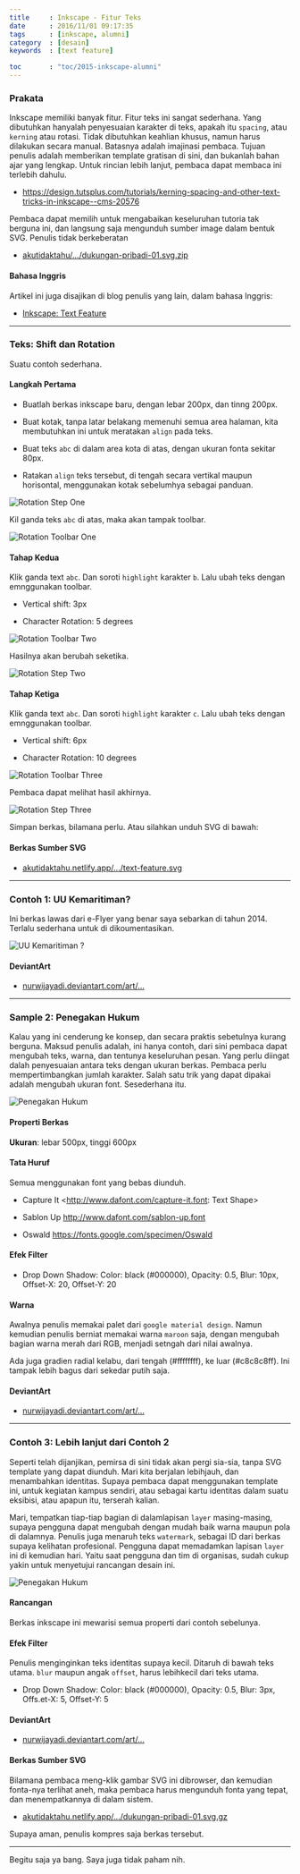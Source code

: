 ```yaml
---
title     : Inkscape - Fitur Teks
date      : 2016/11/01 09:17:35
tags      : [inkscape, alumni]
category  : [desain]
keywords  : [text feature]

toc       : "toc/2015-inkscape-alumni"
---
```


### Prakata

Inkscape memiliki banyak fitur.
Fitur teks ini sangat sederhana.
Yang dibutuhkan hanyalah penyesuaian karakter di teks,
apakah itu `spacing`, atau `kerning` atau rotasi.
Tidak dibutuhkan keahlian khusus, namun harus dilakukan secara manual.
Batasnya adalah imajinasi pembaca.
Tujuan penulis adalah memberikan template gratisan di sini,
dan bukanlah bahan ajar yang lengkap.
Untuk rincian lebih lanjut, pembaca dapat membaca ini terlebih dahulu.

* <https://design.tutsplus.com/tutorials/kerning-spacing-and-other-text-tricks-in-inkscape--cms-20576>

Pembaca dapat memilih untuk mengabaikan keseluruhan tutoria tak berguna ini,
dan langsung saja mengunduh sumber image dalam bentuk SVG.
Penulis tidak berkeberatan

* [akutidaktahu/.../dukungan-pribadi-01.svg.zip][dotfiles-sample-3]

#### Bahasa Inggris

Artikel ini juga disajikan di blog penulis yang lain,
dalam bahasa Inggris:

* [Inkscape: Text Feature][english-version]

-- -- --

### Teks: Shift dan Rotation

Suatu contoh sederhana.

#### Langkah Pertama

* Buatlah berkas inkscape baru, dengan lebar 200px, dan tinng 200px.

* Buat kotak, tanpa latar belakang memenuhi semua area halaman,
  kita membutuhkan ini untuk meratakan `align` pada teks.

* Buat teks `abc` di dalam area kota di atas, dengan ukuran fonta sekitar 80px.

* Ratakan `align` teks tersebut,
  di tengah secara vertikal maupun horisontal,
  menggunakan kotak sebelumhya sebagai panduan.

![Rotation Step One][image-text-1]

Kil ganda teks `abc` di atas, maka akan tampak toolbar.

![Rotation Toolbar One][image-toolbar-1]

#### Tahap Kedua

Klik ganda text `abc`.
Dan soroti `highlight` karakter `b`.
Lalu ubah teks dengan emnggunakan toolbar.

* Vertical shift: 3px

* Character Rotation: 5 degrees

![Rotation Toolbar Two][image-toolbar-2]

Hasilnya akan berubah seketika.

![Rotation Step Two][image-text-2]

#### Tahap Ketiga

Klik ganda text `abc`.
Dan soroti `highlight` karakter `c`.
Lalu ubah teks dengan emnggunakan toolbar.

* Vertical shift: 6px

* Character Rotation: 10 degrees

![Rotation Toolbar Three][image-toolbar-3]

Pembaca dapat melihat hasil akhirnya.

![Rotation Step Three][image-text-3]

Simpan berkas, bilamana perlu.
Atau silahkan unduh SVG di bawah:

#### Berkas Sumber SVG

* [akutidaktahu.netlify.app/.../text-feature.svg][dotfiles-sample-0]

-- -- --

### Contoh 1: UU Kemaritiman?

Ini berkas lawas dari e-Flyer yang benar saya sebarkan di tahun 2014.
Terlalu sederhana untuk di dikoumentasikan.

![UU Kemaritiman ?][image-sample-1]

#### DeviantArt

* [nurwijayadi.deviantart.com/art/...][deviant-sample-1]

-- -- --

### Sample 2: Penegakan Hukum

Kalau yang ini cenderung ke konsep,
dan secara praktis sebetulnya kurang berguna.
Maksud penulis adalah, ini hanya contoh,
dari sini pembaca dapat mengubah teks, warna,
dan tentunya keseluruhan pesan.
Yang perlu diingat dalah penyesuaian antara teks dengan ukuran berkas.
Pembaca perlu mempertimbangkan jumlah karakter.
Salah satu trik yang dapat dipakai adalah mengubah ukuran font.
Sesederhana itu.

![Penegakan Hukum][image-sample-2]

#### Properti Berkas

**Ukuran**: lebar 500px, tinggi 600px

#### Tata Huruf

Semua menggunakan font yang bebas diunduh.

* Capture It <http://www.dafont.com/capture-it.font: Text Shape>

* Sablon Up <http://www.dafont.com/sablon-up.font>

* Oswald <https://fonts.google.com/specimen/Oswald>

#### Efek Filter

* Drop Down Shadow: Color: black (#000000), Opacity: 0.5, Blur: 10px, Offset-X: 20, Offset-Y: 20

#### Warna

Awalnya penulis memakai palet dari `google material design`.
Namun kemudian penulis berniat memakai warna `maroon` saja,
dengan mengubah bagian warna merah dari RGB, menjadi setngah dari nilai awalnya.

Ada juga gradien radial kelabu, dari tengah (#ffffffff),
ke luar (#c8c8c8ff). Ini tampak lebih bagus dari sekedar putih saja.

#### DeviantArt

* [nurwijayadi.deviantart.com/art/...][deviant-sample-2]

-- -- --

### Contoh 3: Lebih lanjut dari Contoh 2

Seperti telah dijanjikan, pemirsa di sini tidak akan pergi sia-sia,
tanpa SVG template yang dapat diunduh.
Mari kita berjalan lebihjauh, dan menambahkan identitas.
Supaya pembaca dapat menggunakan template ini,
untuk kegiatan kampus sendiri,
atau sebagai kartu identitas dalam suatu eksibisi,
atau apapun itu, terserah kalian.

Mari, tempatkan tiap-tiap bagian di dalamlapisan `layer` masing-masing,
supaya pengguna dapat mengubah dengan mudah baik warna maupun pola di dalamnya.
Penulis juga menaruh teks `watermark`,
sebagai ID dari berkas supaya kelihatan profesional.
Pengguna dapat memadamkan lapisan `layer` ini di kemudian hari.
Yaitu saat pengguna dan tim di organisas,
sudah cukup yakin untuk menyetujui rancangan desain ini.

![Penegakan Hukum][image-sample-3]

#### Rancangan

Berkas inkscape ini mewarisi semua properti dari contoh sebelunya.

#### Efek Filter

Penulis menginginkan teks identitas supaya kecil.
Ditaruh di bawah teks utama.
`blur` maupun angak `offset`, harus lebihkecil dari teks utama.

* Drop Down Shadow: Color: black (#000000), Opacity: 0.5, Blur: 3px, Offs.et-X: 5, Offset-Y: 5

#### DeviantArt

* [nurwijayadi.deviantart.com/art/...][deviant-sample-3]

#### Berkas Sumber SVG

Bilamana pembaca meng-klik gambar SVG ini dibrowser,
dan kemudian fonta-nya terlihat aneh,
maka pembaca harus mengunduh fonta yang tepat, dan menempatkannya di dalam sistem.

* [akutidaktahu.netlify.app/.../dukungan-pribadi-01.svg.gz][dotfiles-sample-3]

Supaya aman, penulis kompres saja berkas tersebut.

-- -- --

Begitu saja ya bang.
Saya juga tidak paham nih.

[//]: <> ( -- -- -- links below -- -- -- )

[english-version]:  https://epsi-rns.gitlab.io/design/inkscape/inkscape-text-feature/

[image-text-1]:     /posts/desain/2016/11-teks/text-feature-1.png
[image-text-2]:     /posts/desain/2016/11-teks/text-feature-2.png
[image-text-3]:     /posts/desain/2016/11-teks/text-feature-3.png

[image-toolbar-1]:  /posts/desain/2016/11-teks/text-feature-toolbar-1.png
[image-toolbar-2]:  /posts/desain/2016/11-teks/text-feature-toolbar-2.png
[image-toolbar-3]:  /posts/desain/2016/11-teks/text-feature-toolbar-3.png

[image-sample-1]:   /posts/desain/2016/11-teks/uu-kemaritiman.png
[image-sample-2]:   /posts/desain/2016/11-teks/penegakan-hukum-01.png
[image-sample-2b]:  /posts/desain/2016/11-teks/penegakan-hukum-02.png
[image-sample-3]:   /posts/desain/2016/11-teks/dukungan-pribadi-01.png

[dotfiles-sample-0]: /posts/desain/2016/11-teks/text-feature.svg
[dotfiles-sample-2]: /posts/desain/2016/11-teks/penegakan-hukum.svg
[dotfiles-sample-3]: /posts/desain/2016/11-teks/dukungan-pribadi-01.svg.zip

[deviant-sample-1]: http://nurwijayadi.deviantart.com/art/Undang-Undang-Kemaritiman-645790906
[deviant-sample-2]: http://nurwijayadi.deviantart.com/art/Penegakan-Hukum-645722442
[deviant-sample-3]: http://nurwijayadi.deviantart.com/art/Dukungan-Pribadi-645721708
